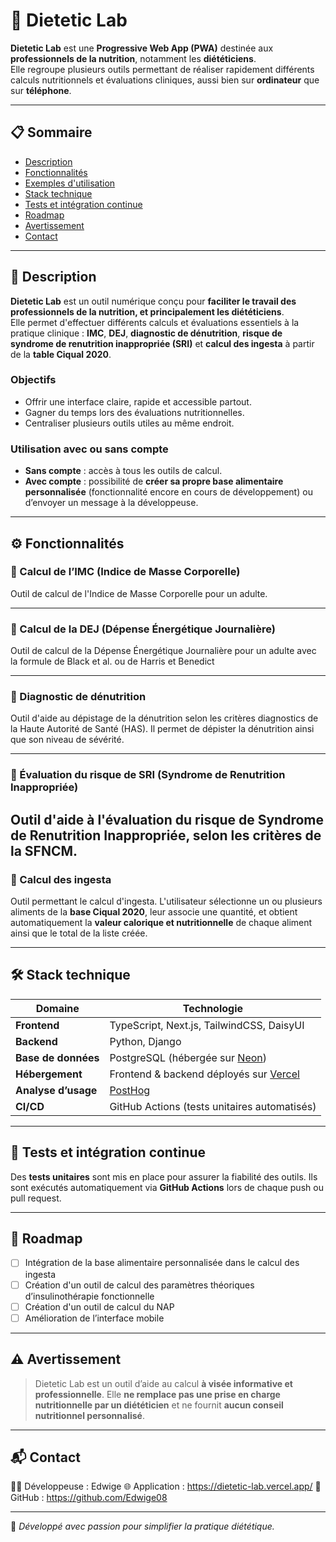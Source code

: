 # 🧪 Dietetic Lab

**Dietetic Lab** est une **Progressive Web App (PWA)** destinée aux **professionnels de la nutrition**, notamment les **diététiciens**.  
Elle regroupe plusieurs outils permettant de réaliser rapidement différents calculs nutritionnels et évaluations cliniques, aussi bien sur **ordinateur** que sur **téléphone**.

---

## 📋 Sommaire

- [Description](#-description)
- [Fonctionnalités](#-fonctionnalités)
- [Exemples d'utilisation](#-exemples-dutilisation)
- [Stack technique](#-stack-technique)
- [Tests et intégration continue](#-tests-et-intégration-continue)
- [Roadmap](#-roadmap)
- [Avertissement](#-avertissement)
- [Contact](#-contact)

---

## 🧠 Description

**Dietetic Lab** est un outil numérique conçu pour **faciliter le travail des professionnels de la nutrition, et principalement les diététiciens**.  
Elle permet d'effectuer différents calculs et évaluations essentiels à la pratique clinique : **IMC**, **DEJ**, **diagnostic de dénutrition**, **risque de syndrome de renutrition inappropriée (SRI)** et **calcul des ingesta** à partir de la **table Ciqual 2020**.

### Objectifs

- Offrir une interface claire, rapide et accessible partout.
- Gagner du temps lors des évaluations nutritionnelles.
- Centraliser plusieurs outils utiles au même endroit.

### Utilisation avec ou sans compte

- **Sans compte** : accès à tous les outils de calcul.
- **Avec compte** : possibilité de **créer sa propre base alimentaire personnalisée** (fonctionnalité encore en cours de développement) ou d’envoyer un message à la développeuse.

---

## ⚙️ Fonctionnalités

### 🔹 Calcul de l’IMC (Indice de Masse Corporelle)
Outil de calcul de l'Indice de Masse Corporelle pour un adulte.

---

### 🔹 Calcul de la DEJ (Dépense Énergétique Journalière)
Outil de calcul de la Dépense Énergétique Journalière pour un adulte avec la formule de Black et al. ou de Harris et Benedict

---

### 🔹 Diagnostic de dénutrition
Outil d'aide au dépistage de la dénutrition selon les critères diagnostics de la Haute Autorité de Santé (HAS). Il permet de dépister la dénutrition ainsi que son niveau de sévérité. 

---

### 🔹 Évaluation du risque de SRI (Syndrome de Renutrition Inappropriée)
Outil d'aide à l'évaluation du risque de Syndrome de Renutrition Inappropriée, selon les critères de la SFNCM.
---

### 🔹 Calcul des ingesta
Outil permettant le calcul d'ingesta. L'utilisateur sélectionne un ou plusieurs aliments de la **base Ciqual 2020**, leur associe une quantité, et obtient automatiquement la **valeur calorique et nutritionnelle** de chaque aliment ainsi que le total de la liste créée.

---

## 🛠️ Stack technique

| Domaine | Technologie |
|----------|--------------|
| **Frontend** | TypeScript, Next.js, TailwindCSS, DaisyUI |
| **Backend** | Python, Django |
| **Base de données** | PostgreSQL (hébergée sur [Neon](https://neon.tech)) |
| **Hébergement** | Frontend & backend déployés sur [Vercel](https://vercel.com) |
| **Analyse d’usage** | [PostHog](https://posthog.com) |
| **CI/CD** | GitHub Actions (tests unitaires automatisés) |

---

## 🧪 Tests et intégration continue

Des **tests unitaires** sont mis en place pour assurer la fiabilité des outils.
Ils sont exécutés automatiquement via **GitHub Actions** lors de chaque push ou pull request.

---

## 🚀 Roadmap

- [ ] Intégration de la base alimentaire personnalisée dans le calcul des ingesta
- [ ] Création d'un outil de calcul des paramètres théoriques d’insulinothérapie fonctionnelle
- [ ] Création d'un outil de calcul du NAP
- [ ] Amélioration de l’interface mobile

---

## ⚠️ Avertissement

> Dietetic Lab est un outil d’aide au calcul **à visée informative et professionnelle**.
> Elle **ne remplace pas une prise en charge nutritionnelle par un diététicien** et ne fournit **aucun conseil nutritionnel personnalisé**.

---

## 📬 Contact

👩‍💻 Développeuse : Edwige
🌐 Application : https://dietetic-lab.vercel.app/
🐙 GitHub : https://github.com/Edwige08

---

🩵 *Développé avec passion pour simplifier la pratique diététique.*